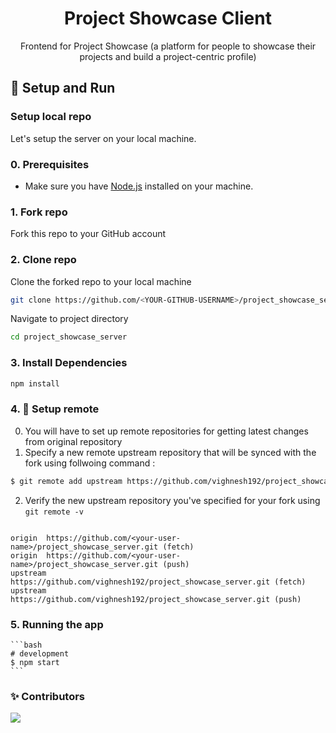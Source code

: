 <h1 align="center">
    Project Showcase Client 
</h1>
<p align="center">Frontend for Project Showcase (a platform for people to showcase their projects and build a project-centric profile)</p>

<a id="setup-run"></a>
## 🔨 Setup and Run

<a id="setup-repo"></a>
### Setup local repo
Let's setup the server on your local machine.

### 0. Prerequisites
* Make sure you have [Node.js](http://nodejs.org) installed on your machine.

### 1. Fork repo
Fork this repo to your GitHub account

### 2. Clone repo
Clone the forked repo to your local machine
```bash
git clone https://github.com/<YOUR-GITHUB-USERNAME>/project_showcase_server.git
```
Navigate to project directory
```bash
cd project_showcase_server
```

### 3. Install Dependencies
```bash
npm install
```

<a id="setup-remote"></a>
### 4. 📡 Setup remote

0. You will have to set up remote repositories for getting latest changes from original repository
1. Specify a new remote upstream repository that will be synced with the fork using follwoing command :
 ```bash
$ git remote add upstream https://github.com/vighnesh192/project_showcase_server.git
```

2. Verify the new upstream repository you've specified for your fork using `git remote -v`
```console

origin  https://github.com/<your-user-name>/project_showcase_server.git (fetch)
origin  https://github.com/<your-user-name>/project_showcase_server.git (push)
upstream        https://github.com/vighnesh192/project_showcase_server.git (fetch)
upstream        https://github.com/vighnesh192/project_showcase_server.git (push)

```

<a id="run-app"></a>
### 5. Running the app

    ```bash
    # development
    $ npm start
    ```

### ✨ Contributors 

<a href="https://github.com/vighnesh192/project-showcase-client/graphs/contributors"> 
     <img src="https://contrib.rocks/image?repo=vighnesh192/project-showcase-client" />
</a>